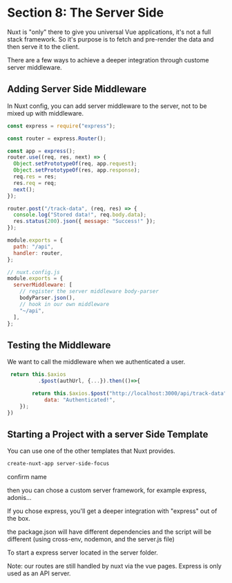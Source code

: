 # Section 8: The Server Side

Nuxt is "only" there to give you universal Vue applications, it's not a full stack framework. So it's purpose is to fetch and pre-render the data and then serve it to the client.

There are a few ways to achieve a deeper integration through custome server middleware.

## Adding Server Side Middleware

In Nuxt config, you can add server middleware to the server, not to be mixed up with middleware.

```js
const express = require("express");

const router = express.Router();

const app = express();
router.use((req, res, next) => {
  Object.setPrototypeOf(req, app.request);
  Object.setPrototypeOf(res, app.response);
  req.res = res;
  res.req = req;
  next();
});

router.post("/track-data", (req, res) => {
  console.log("Stored data!", req.body.data);
  res.status(200).json({ message: "Success!" });
});

module.exports = {
  path: "/api",
  handler: router,
};

// nuxt.config.js
module.exports = {
  serverMiddleware: [
    // register the server middleware body-parser
    bodyParser.json(),
    // hook in our own middleware
    "~/api",
  ],
};
```

## Testing the Middleware

We want to call the middleware when we authenticated a user.

```js
 return this.$axios
          .$post(authUrl, {...}).then(()=>{

        return this.$axios.$post("http://localhost:3000/api/track-data", {
            data: "Authenticated!",
    });
})
```

## Starting a Project with a server Side Template

You can use one of the other templates that Nuxt provides. 

```bash
create-nuxt-app server-side-focus
```

confirm name

then you can chose a custom server framework, for example express, adonis...

If you chose express, you'll get a deeper integration with "express" out of the box.

the package.json will have different dependencies and the script will be different (using cross-env, nodemon, and the server.js file)

To start a express server located in the server folder.

Note: our routes are still handled by nuxt via the vue pages. Express is only used as an API server.

